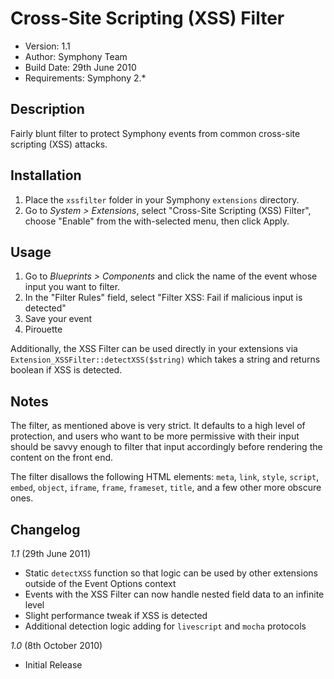# Cross-Site Scripting (XSS) Filter

- Version: 1.1
- Author: Symphony Team
- Build Date: 29th June 2010
- Requirements: Symphony 2.*

## Description

Fairly blunt filter to protect Symphony events from common cross-site scripting (XSS) attacks.

## Installation

1. Place the `xssfilter` folder in your Symphony `extensions` directory.
2. Go to _System > Extensions_, select "Cross-Site Scripting (XSS) Filter", choose "Enable" from the with-selected menu, then click Apply.

## Usage

1. Go to _Blueprints > Components_ and click the name of the event whose input you want to filter.
2. In the "Filter Rules" field, select "Filter XSS: Fail if malicious input is detected"
3. Save your event
4. Pirouette

Additionally, the XSS Filter can be used directly in your extensions via `Extension_XSSFilter::detectXSS($string)` which takes a string and returns boolean if XSS is detected.

## Notes

The filter, as mentioned above is very strict. It defaults to a high level of protection, and users who want to be more permissive with their input should be savvy enough to filter that input accordingly before rendering the content on the front end.

The filter disallows the following HTML elements: `meta`, `link`, `style`, `script`, `embed`, `object`, `iframe`, `frame`, `frameset`, `title`, and a few other more obscure ones.

## Changelog

*1.1* (29th June 2011)

- Static `detectXSS` function so that logic can be used by other extensions outside of the Event Options context
- Events with the XSS Filter can now handle nested field data to an infinite level
- Slight performance tweak if XSS is detected
- Additional detection logic adding for `livescript` and `mocha` protocols

*1.0* (8th October 2010)

- Initial Release
